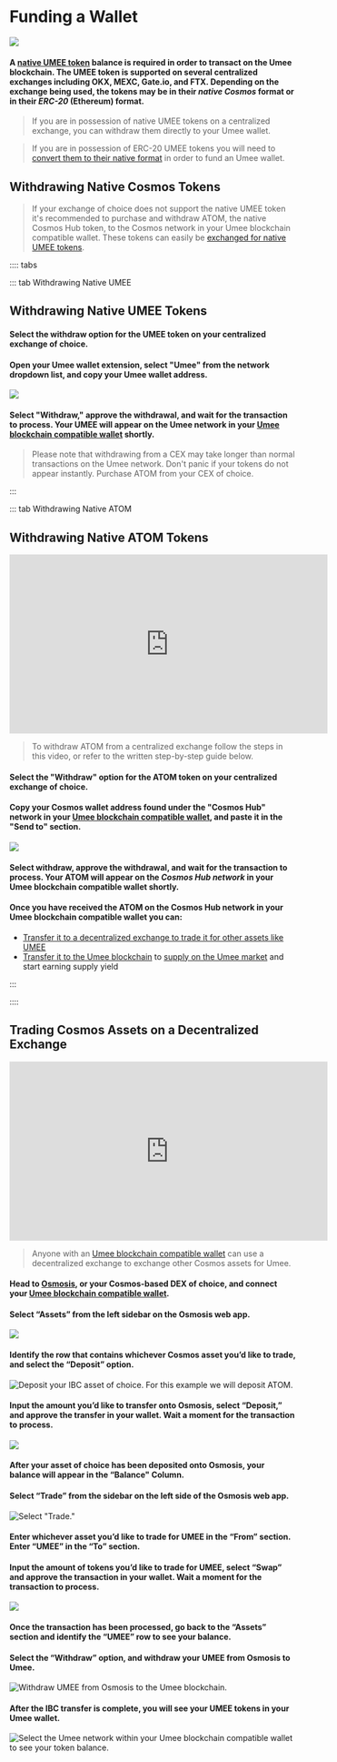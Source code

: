 # Funding a Wallet

![](/bg/funding-a-wallet.png)

#### A [native UMEE token](/overview/umee-token.html#token-format) balance is required in order to transact on the Umee blockchain. The UMEE token is supported on several centralized exchanges including OKX, MEXC, Gate.io, and FTX. Depending on the exchange being used, the tokens may be in their _**native Cosmos**_ format or in their _**ERC-20**_ (Ethereum) format.

> If you are in possession of native UMEE tokens on a centralized exchange, you can withdraw them directly to your Umee wallet.

> If you are in possession of ERC-20 UMEE tokens you will need to [convert them to their native format](/users/using-the-web-app/transferring-tokens) in order to fund an Umee wallet.

## Withdrawing Native Cosmos Tokens

> If your exchange of choice does not support the native UMEE token it's recommended to purchase and withdraw ATOM, the native Cosmos Hub token, to the Cosmos network in your Umee blockchain compatible wallet. These tokens can easily be [exchanged for native UMEE tokens](/users/getting-started/funding-wallet.html#trading-cosmos-assets-on-a-decentralized-exchange).

:::: tabs

::: tab Withdrawing Native UMEE

## Withdrawing Native UMEE Tokens

#### Select the withdraw option for the UMEE token on your centralized exchange of choice.

#### Open your Umee wallet extension, select "Umee" from the network dropdown list, and copy your Umee wallet address.

![](/bg/copy-umee-address.gif)

#### Select "Withdraw," approve the withdrawal, and wait for the transaction to process. Your UMEE will appear on the Umee network in your [Umee blockchain compatible wallet](/users/getting-started/creating-wallet.html#creating-an-umee-blockchain-compatible-wallet) shortly.

> Please note that withdrawing from a CEX may take longer than normal transactions on the Umee network. Don't panic if your tokens do not appear instantly. Purchase ATOM from your CEX of choice.

:::

::: tab Withdrawing Native ATOM

## Withdrawing Native ATOM Tokens

<iframe width="560" height="315" src="https://www.youtube.com/embed/2CI7xGxCRl4" title="YouTube video player" frameborder="0" allow="accelerometer; autoplay; clipboard-write; encrypted-media; gyroscope; picture-in-picture" allowfullscreen></iframe>

>To withdraw ATOM from a centralized exchange follow the steps in this video, or refer to the written step-by-step guide below.

#### Select the "Withdraw" option for the ATOM token on your centralized exchange of choice.

#### Copy your Cosmos wallet address found under the "Cosmos Hub" network in your [Umee blockchain compatible wallet](/users/getting-started/creating-wallet.html#creating-an-umee-blockchain-compatible-wallet), and paste it in the "Send to" section.

![](/bg/copy-cosmos-address.gif)

#### Select withdraw, approve the withdrawal, and wait for the transaction to process. Your ATOM will appear on the _Cosmos Hub network_ in your Umee blockchain compatible wallet shortly.

#### Once you have received the ATOM on the Cosmos Hub network in your Umee blockchain compatible wallet you can:

* [Transfer it to a decentralized exchange to trade it for other assets like UMEE](/users/getting-started/funding-wallet.html#trading-cosmos-assets-on-a-decentralized-exchange)
* [Transfer it to the Umee blockchain](/users/using-the-web-app/transferring-tokens) to [supply on the Umee market](/users/using-the-web-app/supply-withdraw) and start earning supply yield

:::

::::

## Trading Cosmos Assets on a Decentralized Exchange

<iframe width="560" height="315" src="https://www.youtube.com/embed/d5EL_71b9I8" title="YouTube video player" frameborder="0" allow="accelerometer; autoplay; clipboard-write; encrypted-media; gyroscope; picture-in-picture" allowfullscreen></iframe>

> Anyone with an [Umee blockchain compatible wallet](/users/getting-started/creating-wallet.html#creating-an-umee-blockchain-compatible-wallet) can use a decentralized exchange to exchange other Cosmos assets for Umee.

#### Head to [Osmosis](https://app.osmosis.zone/?from=ATOM\&to=UMEE), or your Cosmos-based DEX of choice, and connect your [Umee blockchain compatible wallet](/users/getting-started/creating-wallet.html#creating-an-umee-blockchain-compatible-wallet).

#### Select “Assets” from the left sidebar on the Osmosis web app.

![](/bg/dex-1.png)

#### Identify the row that contains whichever Cosmos asset you’d like to trade, and select the “Deposit” option.

![Deposit your IBC asset of choice. For this example we will deposit ATOM.](/bg/dex-2.png)

#### Input the amount you’d like to transfer onto Osmosis, select “Deposit,” and approve the transfer in your wallet. Wait a moment for the transaction to process.

![](/bg/dex-3.png)

#### After your asset of choice has been deposited onto Osmosis, your balance will appear in the “Balance" Column.

#### Select “Trade” from the sidebar on the left side of the Osmosis web app.

![Select "Trade."](/bg/dex-4.png)

#### Enter  whichever asset you’d like to trade for UMEE in the “From” section. Enter “UMEE” in the “To” section.

#### Input the amount of tokens you’d like to trade for UMEE, select “Swap” and approve the transaction in your wallet. Wait a moment for the transaction to process.

![](/bg/dex-5.png)

#### Once the transaction has been processed, go back to the “Assets” section and identify the “UMEE” row to see your balance.

#### Select the “Withdraw” option, and withdraw your UMEE from Osmosis to Umee.

![Withdraw UMEE from Osmosis to the Umee blockchain.](/bg/dex-6.png)

#### After the IBC transfer is complete, you will see your UMEE tokens in your Umee wallet.

![Select the Umee network within your Umee blockchain compatible wallet to see your token balance.](/bg/dex-7.png)